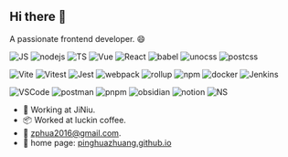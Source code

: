 ## Hi there 👋
A passionate frontend developer. 😄

![JS](https://img.shields.io/badge/-JS-5a5a5a?logo=javascript) ![nodejs](https://img.shields.io/badge/-nodejs-5a5a5a?logo=node.js) ![TS](https://img.shields.io/badge/-TS-5a5a5a?logo=typescript) ![Vue](https://img.shields.io/badge/-Vue-5a5a5a?logo=vue.js) ![React](https://img.shields.io/badge/-React-5a5a5a?logo=React) ![babel](https://img.shields.io/badge/-babel-5a5a5a?logo=babel) ![unocss](https://img.shields.io/badge/-unocss-5a5a5a?logo=unocss) ![postcss](https://img.shields.io/badge/-postcss-5a5a5a?logo=postcss)

![Vite](https://img.shields.io/badge/-Vite-5a5a5a?logo=Vite) ![Vitest](https://img.shields.io/badge/-Vitest-5a5a5a?logo=Vitest) ![Jest](https://img.shields.io/badge/-Jest-5a5a5a?logo=Jest) ![webpack](https://img.shields.io/badge/-webpack-5a5a5a?logo=webpack) ![rollup](https://img.shields.io/badge/-rollup-5a5a5a?logo=rollupdotjs) ![npm](https://img.shields.io/badge/-npm-5a5a5a?logo=npm) ![docker](https://img.shields.io/badge/-docker-5a5a5a?logo=docker) ![Jenkins](https://img.shields.io/badge/-Jenkins-5a5a5a?logo=jenkins)

![VSCode](https://img.shields.io/badge/-VSCode-5a5a5a?logo=visualstudiocode) ![postman](https://img.shields.io/badge/-postman-5a5a5a?logo=postman) ![pnpm](https://img.shields.io/badge/-pnpm-5a5a5a?logo=pnpm) ![obsidian](https://img.shields.io/badge/-obsidian-5a5a5a?logo=obsidian) ![notion](https://img.shields.io/badge/-notion-5a5a5a?logo=notion) ![NS](https://img.shields.io/badge/-NS-5a5a5a?logo=nintendoswitch)

+ 💼 Working at JiNiu.
+ 📦 Worked at luckin coffee.
+ 📧 zphua2016@gmail.com.
+ 👋 home page: <a href="https://pinghuazhuang.github.io" target="_blank">pinghuazhuang.github.io</a>

